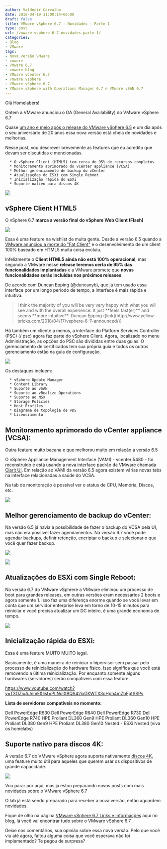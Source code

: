 ```yaml
---
author: Valdecir Carvalho
date: 2018-04-19 11:00:14+00:00
draft: false
title: VMware vSphere 6.7 - Novidades - Parte 1
type: post
url: /vmware-vsphere-6-7-novidades-parte-1/
categories:
- Blog
- VMware
tags:
- Nova versão VMware
- vmware
- VMware 6.7
- vmware blog
- VMware vCenter 6.7
- vmware vsphere
- VMware vSphere 6.7
- VMware vSphere with Operations Manager 6.7 e VMware vSAN 6.7
---
```


Olá Homelabers!

Ontem a VMware anunciou o GA (General Availability) do VMware vSphere 6.7

Quase [um ano e meio após o release do VMware vSphere 6.5](http://homelaber.com.br/vmware-vsphere-6-5-lancamento-oficial/) e um dia após o seu aniversário de 20 anos essa nova versão está cheia de novidades e melhorias.

Nesse post, vou descrever brevemente as features que eu acredito que devam ser discutidas e mencionadas.




      * O vSphere Client (HTML5) tem cerca de 95% de recursos completos
      * Monitoramento aprimorado do vCenter appliance (VCSA)
      * Melhor gerenciamento de backup do vCenter
      * Atualizações do ESXi com Single Reboot
      * Inicialização rápida do ESXi
      * Suporte nativo para discos 4K


![](/imagens/2018/04/vmware-vsphere-67-principais-novidades-novas-features-new-features-644x319.jpg)




## vSphere Client HTML5



O vSphere 6.7 **marca a versão final do vSphere Web Client (Flash)**

![](/imagens/2018/04/vsphere-67-vsphere-client-features-parity-644x319.jpg)


Essa é uma feature na wishlist de muita gente. Desde a versão 6.5 quando a [VMware anunciou a morte do "Fat Client"](https://blogs.vmware.com/vsphere/2016/05/goodbye-vsphere-client-for-windows-c-hello-html5.html) e o desenvolvimento de um client 100% baseado em HTML5 muita coisa evoluiu.

Infelizmente o **Client HTML5 ainda não está 100% operacional**, mas segundo a VMware nesse **release teremos certa de 95% das funcionalidades implantadas** e a VMware promete que **novas funcionalidades serão incluídas nos próximos releases**.

De acordo com Duncan Epping (@duncanyb), que já tem usado essa interface por um longo período de tempo, a interface é mais rápida e intuitiva.



<blockquote>I think the majority of you will be very very happy with what you will see and with the overall experience. It just **feels fast(er)** and seems **more intuitive**. Duncan Epping ([link](http://www.yellow-bricks.com/2018/04/17/vsphere-6-7-announced/))</blockquote>



Há também um cliente a menos, a interface do Platform Services Controller (PSC) (/ psc) agora faz parte do vSphere Client. Agora, localizado no menu Administração, as opções do PSC são divididas entre duas guias. O gerenciamento de certificados tem sua própria guia e todos os outros gerenciamento estão na guia de configuração.

![](/imagens/2018/04/vSphere-Client-6.7-644x362.png)


Os destaques incluem:




      * vSphere Update Manager
      * Content Library
      * Suporte ao vSAN
      * Suporte ao vRealize Operations
      * Suporte ao NSX
      * Storage Policies
      * Host Profiles
      * Diagrama de topologia de vDS
      * Licenciamento




## Monitoramento aprimorado do vCenter appliance (VCSA):



Outra feature muito bacana e que melhorou muito em relação a versão 6.5

O vSphere Appliance Management Interface (VAMI) - vcenter:5480 - foi reconstruído e está usando a nova interface padrão da VMware chamada [Clarit UI](https://vmware.github.io/clarity/). Em relação ao VAMI da versão 6.5 agora existem várias novas tabs na interface relacionadas a saúde do VCSA.

Na tab de monitoração é possível ver o status de CPU, Memória, Discos, etc.

![](/imagens/2018/04/VCSA-6.7-VAMI-Disk-644x333.png)




## Melhor gerenciamento de backup do vCenter:



Na versão 6.5 já havia a possibilidade de fazer o backup do VCSA pela UI, mas não era possível fazer agendamentos. Na versão 6.7 você pode agendar backups, definir retenção, encriptar o backup e selecionar o que você quer fazer backup.

![](/imagens/2018/04/vsphere-67-vcsa-vcenter-agendar-backup.jpg)


![](/imagens/2018/04/vsphere-67-backup-644x319.jpg)




## Atualizações do ESXi com Single Reboot:



Na versão 6.7 do VMware vSphrere a VMware eliminou um processo de boot para grandes releases, em outras versões eram necessários 2 boots e agora somente 1. Isso faz uma diferença enorme quando se você levar em conta que um servidor enterprise leva em torno de 10-15 minutos para reiniciar e você precisa atualizar um DC inteiro, é uma grande economia de tempo.

![](/imagens/2018/04/vsphere-67-single-reboot-vsphere-quick-boot-644x319.jpg)




## Inicialização rápida do ESXi:



Essa é uma feature MUITO MUITO legal.

Basicamente, é uma maneira de reiniciar o hipervisor sem passar pelo processo de reinicialização do hardware físico. Isso significa que você está removendo a última reinicialização. Por enquanto somente alguns hardwares (servidores) serão compatíveis com essa feature.

https://www.youtube.com/watch?v=T3OZiuAJnmE&list=PLNolXBQS42ixDXWTX3oHph4mZbFptSSPv

**Lista de servidores compatíveis no momento:**

Dell PowerEdge R630
Dell PowerEdge R640
Dell PowerEdge R730
Dell PowerEdge R740
HPE Proliant DL360 Gen9
HPE Proliant DL360 Gen10
HPE Proliant DL380 Gen9
HPE Proliant DL380 Gen10
Nested - ESXi Nested (viva os homelabs)



## Suporte nativo para discos 4K:



A versão 6.7 do VMware vSphere agora suporta nativamente [discos 4K](https://www.bit-tech.net/reviews/tech/storage/the-facts-4k-advanced-format-hard-disks/1/), uma feature muito útil para aqueles que querem usar os dispositivos de grande capacidade.

![](/imagens/2018/04/4k-adv-format-sectors-644x225.png)




Vou parar por aqui, mas já estou preparando novos posts com mais novidades sobre o VMware vSphere 6.7

O lab já está sendo preparado para receber a nova versão, então aguardem novidades.

Fique de olho na página [VMware vSphere 6.7 Links e Informações](http://homelaber.com.br/vmware-vsphere-6-7-links-e-informacoes/) aqui no blog, lá você vai encontrar tudo sobre o VMware vSphere 6.7

Deixe nos comentários, sua opinião sobre essa nova versão. Pelo que você viu até agora, faltou alguma coisa que você esperava não foi implementado? Te pegou de surpresa?
